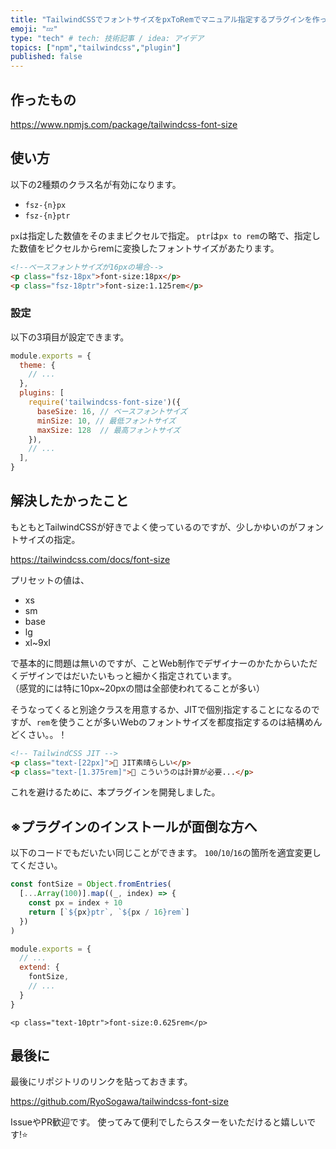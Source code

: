```yaml
---
title: "TailwindCSSでフォントサイズをpxToRemでマニュアル指定するプラグインを作った"
emoji: "💤"
type: "tech" # tech: 技術記事 / idea: アイデア 
topics: ["npm","tailwindcss","plugin"]
published: false
---
```


## 作ったもの
https://www.npmjs.com/package/tailwindcss-font-size

## 使い方
以下の2種類のクラス名が有効になります。
- `fsz-{n}px`
- `fsz-{n}ptr`

`px`は指定した数値をそのままピクセルで指定。
`ptr`は`px to rem`の略で、指定した数値をピクセルからremに変換したフォントサイズがあたります。

```html
<!--ベースフォントサイズが16pxの場合-->
<p class="fsz-18px">font-size:18px</p>
<p class="fsz-18ptr">font-size:1.125rem</p>
```

### 設定
以下の3項目が設定できます。

```js:tailwind.config.js
module.exports = {
  theme: {
    // ...
  },
  plugins: [
    require('tailwindcss-font-size')({ 
      baseSize: 16, // ベースフォントサイズ
      minSize: 10, // 最低フォントサイズ
      maxSize: 128  // 最高フォントサイズ
    }),
    // ...
  ],
}
```

## 解決したかったこと

もともとTailwindCSSが好きでよく使っているのですが、少しかゆいのがフォントサイズの指定。

https://tailwindcss.com/docs/font-size

プリセットの値は、

- xs
- sm
- base
- lg
- xl~9xl

で基本的に問題は無いのですが、ことWeb制作でデザイナーのかたからいただくデザインではだいたいもっと細かく指定されています。   
（感覚的には特に10px~20pxの間は全部使われてることが多い）

そうなってくると別途クラスを用意するか、JITで個別指定することになるのですが、`rem`を使うことが多いWebのフォントサイズを都度指定するのは結構めんどくさい。。！

```html
<!-- TailwindCSS JIT -->
<p class="text-[22px]">🥳 JIT素晴らしい</p>
<p class="text-[1.375rem]">🧮 こういうのは計算が必要...</p>
```

これを避けるために、本プラグインを開発しました。

## ※プラグインのインストールが面倒な方へ
以下のコードでもだいたい同じことができます。
`100`/`10`/`16`の箇所を適宜変更してください。

```js:tailwind.config.js
const fontSize = Object.fromEntries(
  [...Array(100)].map((_, index) => { 
    const px = index + 10
    return [`${px}ptr`, `${px / 16}rem`]
  })
)

module.exports = {
  // ...
  extend: {
    fontSize,
    // ...
  }
}
```

```html:生成されるクラス
<p class="text-10ptr">font-size:0.625rem</p>
```

## 最後に
最後にリポジトリのリンクを貼っておきます。

https://github.com/RyoSogawa/tailwindcss-font-size

IssueやPR歓迎です。
使ってみて便利でしたらスターをいただけると嬉しいです!⭐️
